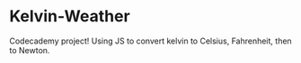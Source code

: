 # Kelvin-Weather
Codecademy project! Using JS to convert kelvin to Celsius, Fahrenheit, then to Newton. 
